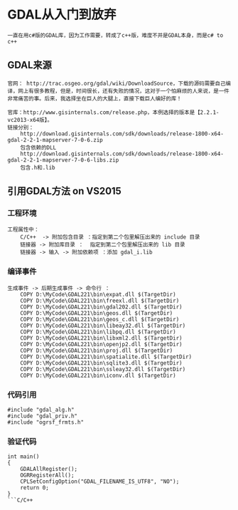 # GDAL从入门到放弃
	一直在用c#版的GDAL库，因为工作需要，转成了c++版，难度不并是GDAL本身，而是c# to c++

## GDAL来源

	官网： http://trac.osgeo.org/gdal/wiki/DownloadSource，下载的源码需要自己编译，网上有很多教程，但是，时间很长，还有失败的情况，这对于一个怕麻烦的人来说，是一件非常痛苦的事。后来，我选择坐在巨人的大腿上，直接下载巨人编好的库！

	官库：http://www.gisinternals.com/release.php，本例选择的版本是【2.2.1-vc2013-x64版】。
	链接分别：
		http://download.gisinternals.com/sdk/downloads/release-1800-x64-gdal-2-2-1-mapserver-7-0-6.zip
		包含依赖的DLL
		http://download.gisinternals.com/sdk/downloads/release-1800-x64-gdal-2-2-1-mapserver-7-0-6-libs.zip
		包含.h和.lib


## 引用GDAL方法 on VS2015

### 工程环境
	工程属性中：
		C/C++  -> 附加包含目录 ：指定到第二个包里解压出来的 include 目录
		链接器 -> 附加库目录 ：  指定到第二个包里解压出来的 lib 目录
		链接器 -> 输入 -> 附加依赖项 ：添加 gdal_i.lib

### 编译事件
	生成事件 -> 后期生成事件 -> 命令行 ：
		COPY D:\MyCode\GDAL221\bin\expat.dll $(TargetDir)
		COPY D:\MyCode\GDAL221\bin\freexl.dll $(TargetDir)
		COPY D:\MyCode\GDAL221\bin\gdal202.dll $(TargetDir)
		COPY D:\MyCode\GDAL221\bin\geos.dll $(TargetDir)
		COPY D:\MyCode\GDAL221\bin\geos_c.dll $(TargetDir)
		COPY D:\MyCode\GDAL221\bin\libeay32.dll $(TargetDir)
		COPY D:\MyCode\GDAL221\bin\libpq.dll $(TargetDir)
		COPY D:\MyCode\GDAL221\bin\libxml2.dll $(TargetDir)
		COPY D:\MyCode\GDAL221\bin\openjp2.dll $(TargetDir)
		COPY D:\MyCode\GDAL221\bin\proj.dll $(TargetDir)
		COPY D:\MyCode\GDAL221\bin\spatialite.dll $(TargetDir)
		COPY D:\MyCode\GDAL221\bin\sqlite3.dll $(TargetDir)
		COPY D:\MyCode\GDAL221\bin\ssleay32.dll $(TargetDir)
		COPY D:\MyCode\GDAL221\bin\iconv.dll $(TargetDir)

### 代码引用 
	#include "gdal_alg.h"
	#include "gdal_priv.h"
	#include "ogrsf_frmts.h"

### 验证代码
```C/C++
int main()
{
	GDALAllRegister();
	OGRRegisterAll();
	CPLSetConfigOption("GDAL_FILENAME_IS_UTF8", "NO");
	return 0;
}
```C/C++